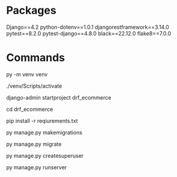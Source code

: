 # Packages

Django==4.2
python-dotenv==1.0.1
djangorestframework==3.14.0
pytest==8.2.0
pytest-django==4.8.0
black==22.12.0
flake8==7.0.0

# Commands

py -m venv venv

./venv/Scripts/activate

django-admin startproject drf_ecommerce

cd drf_ecommerce

pip install -r reqiurements.txt

py manage.py makemigrations

py manage.py migrate

py manage.py createsuperuser

py manage.py runserver
